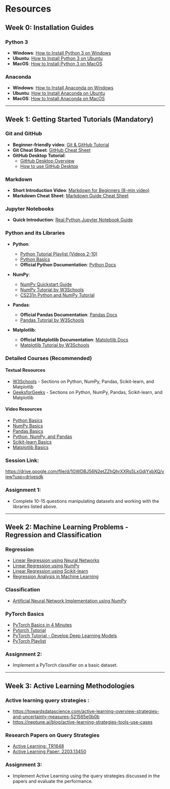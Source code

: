 # Resources

## Week 0: Installation Guides

### Python 3
- **Windows**: [How to Install Python 3 on Windows](https://phoenixnap.com/kb/how-to-install-python-3-windows)
- **Ubuntu**: [How to Install Python 3 on Ubuntu](https://phoenixnap.com/kb/how-to-install-python-3-ubuntu)
- **MacOS**: [How to Install Python 3 on MacOS](https://flaviocopes.com/python-installation-macos/)

### Anaconda
- **Windows**: [How to Install Anaconda on Windows](https://docs.anaconda.com/anaconda/install/windows/)
- **Ubuntu**: [How to Install Anaconda on Ubuntu](https://docs.anaconda.com/anaconda/install/linux/)
- **MacOS**: [How to Install Anaconda on MacOS](https://docs.anaconda.com/anaconda/install/mac-os)

---

## Week 1: Getting Started Tutorials (Mandatory)

### Git and GitHub
- **Beginner-friendly video**: [Git & GitHub Tutorial](https://youtu.be/tRZGeaHPoaw?si=06GZKYd83iAvLx8A)
- **Git Cheat Sheet**: [GitHub Cheat Sheet](https://education.github.com/git-cheat-sheet-education.pdf)
- **GitHub Desktop Tutorial**:
  - [GitHub Desktop Overview](https://www.youtube.com/watch?v=Hu9wpHHJAPU)
  - [How to use GitHub Desktop](https://youtu.be/ufKRYe8ZPaw?si=cHWNFgpyeE2W2bN5)

### Markdown
- **Short Introduction Video**: [Markdown for Beginners (8-min video)](https://youtu.be/2JE66WFpaII?si=5eDA-wD6sj0Xv86M)
- **Markdown Cheat Sheet**: [Markdown Guide Cheat Sheet](https://www.markdownguide.org/cheat-sheet/)

### Jupyter Notebooks
- **Quick Introduction**: [Real Python Jupyter Notebook Guide](https://realpython.com/jupyter-notebook-introduction/)

### Python and its Libraries

- **Python**:
  - [Python Tutorial Playlist (Videos 2-10)](https://www.youtube.com/playlist?list=PL-osiE80TeTskrapNbzXhwoFUiLCjGgY7)
  - [Python Basics](https://youtu.be/rfscVS0vtbw?si=rFAHcBNnA-_JIkBY)
  - **Official Python Documentation**: [Python Docs](https://docs.python.org/3/)
  
- **NumPy**:
  - [NumPy Quickstart Guide](https://numpy.org/doc/stable/user/quickstart.html)
  - [NumPy Tutorial by W3Schools](https://www.w3schools.com/python/numpy/default.asp)
  - [CS231n Python and NumPy Tutorial](https://cs231n.github.io/python-numpy-tutorial/)

- **Pandas**:
  - **Official Pandas Documentation**: [Pandas Docs](https://pandas.pydata.org/docs/index.html)
  - [Pandas Tutorial by W3Schools](https://www.w3schools.com/python/pandas/default.asp)

- **Matplotlib**:
  - **Official Matplotlib Documentation**: [Matplotlib Docs](https://matplotlib.org/stable/index.html)
  - [Matplotlib Tutorial by W3Schools](https://www.w3schools.com/python/matplotlib_intro.asp)

### Detailed Courses (Recommended)

#### Textual Resources
- [W3Schools](https://www.w3schools.com) - Sections on Python, NumPy, Pandas, Scikit-learn, and Matplotlib
- [GeeksforGeeks](https://www.geeksforgeeks.org/) - Sections on Python, NumPy, Pandas, Scikit-learn, and Matplotlib

#### Video Resources
- [Python Basics](https://www.youtube.com/watch?v=rfscVS0vtbw)
- [NumPy Basics](https://youtu.be/QUT1VHiLmmI?si=eO_Ruo_2x07nfFmr)
- [Pandas Basics](https://www.youtube.com/watch?v=ZyhVh-qRZPA&list=PLosiE80TeTsWmV9i9c58mdDCSskIFdDS)
- [Python, NumPy, and Pandas](https://youtu.be/LHBE6Q9XlzI?si=pnb9lZJ3Ju_Xd-RD)
- [Scikit-learn Basics](https://youtu.be/pqNCD_5r0IU?si=nO2tqFm37cGgdlcX)
- [Matplotlib Basics](https://youtu.be/3Xc3CA655Y4?si=2Sk6fwNtZMoGnaLG)

### Session Link: 
https://drive.google.com/file/d/1GWDBJ56N2etZZhQhrXXRs5LxGdjYxbXQ/view?usp=drivesdk



### Assignment 1: 
- Complete 10-15 questions manipulating datasets and working with the libraries listed above.

---

## Week 2: Machine Learning Problems - Regression and Classification

### Regression
- [Linear Regression using Neural Networks](https://www.analyticsvidhya.com/blog/2021/06/linear-regression-using-neural-networks/)
- [Linear Regression using NumPy](https://medium.com/analytics-vidhya/simple-linear-regression-with-example-using-numpy-e7b984f0d15e)
- [Linear Regression using Scikit-learn](https://towardsdatascience.com/complete-guide-to-linear-regression-in-python-d95175447255)
- [Regression Analysis in Machine Learning](https://towardsdatascience.com/a-beginners-guide-to-regression-analysis-in-machine-learning-8a828b491bbf)

### Classification
- [Artificial Neural Network Implementation using NumPy](https://towardsdatascience.com/artificial-neural-network-implementation-using-numpy-and-classification-of-the-fruits360-image-3c56affa4491)

### PyTorch Basics
- [PyTorch Basics in 4 Minutes](https://medium.com/dsnet/pytorch-basics-in-4-minutes-c7814fa5f03d)
- [Pytorch Tutorial](https://www.geeksforgeeks.org/pytorch-learn-with-examples/)
- [PyTorch Tutorial - Develop Deep Learning Models](https://machinelearningmastery.com/pytorch-tutorial-develop-deep-learning-models/)
- [PyTorch Playlist](https://www.youtube.com/playlist?list=PLqnslRFeH2UrcDBWF5mfPGpqQDSta6VK4)

### Assignment 2:
- Implement a PyTorch classifier on a basic dataset.

---

## Week 3: Active Learning Methodologies

### Active learning query strategies : 
- https://towardsdatascience.com/active-learning-overview-strategies-and-uncertainty-measures-521565e0b0b
- https://neptune.ai/blog/active-learning-strategies-tools-use-cases

### Research Papers on Query Strategies
- [Active Learning: TR1648](https://research.cs.wisc.edu/techreports/2009/TR1648.pdf)
- [Active Learning Paper: 2203.13450](https://arxiv.org/pdf/2203.13450.pdf)

### Assignment 3:
- Implement Active Learning using the query strategies discussed in the papers and evaluate the performance.
